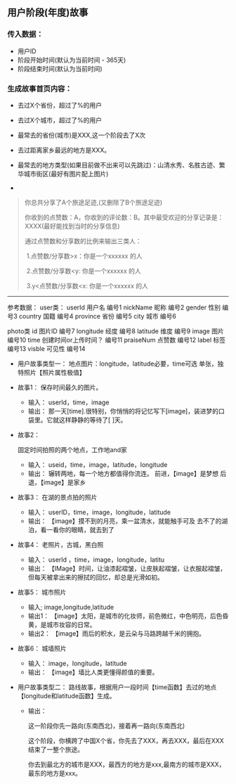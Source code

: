 ## 用户阶段(年度)故事

### 传入数据：

- 用户ID
- 阶段开始时间(默认为当前时间 - 365天)
- 阶段结束时间(默认为当前时间)

### 生成故事首页内容：

- 去过X个省份，超过了%的用户

- 去过X个城市，超过了%的用户

- 最常去的省份(城市)是XXX,这一个阶段去了X次

- 去过距离家乡最远的地方是XXX。

- 最常去的地方类型(如果目前做不出来可以先跳过)：山清水秀、名胜古迹、繁华城市街区(最好有图片配上图片)

- 





  > 你总共分享了A个旅途足迹,(又删除了B个旅途足迹)
  >
  > 你收到的点赞数：A，你收到的评论数：B。其中最受欢迎的分享记录是：XXXX(最好能找到当时的分享信息)
  >
  > 通过点赞数和分享数的比例来输出三类人：
  >
  > ​	1.点赞数/分享数>x：你是一个xxxxxx 的人
  >
  > ​	2.点赞数/分享数<y: 你是一个xxxxxx 的人
  >
  > ​	3.y<点赞数/分享数<x: 你是一个xxxxxx 的人

----------------------------------



参考数据：
user类：
userId 用户名 编号1
nickName 昵称 编号2
gender 性别 编号3
country 国籍 编号4
province 省份 编号5
city 城市 编号6

photo类
id 图片ID 编号7
longitude 经度 编号8 
latitude  维度 编号9
image 图片 编号10
time 创建时间or上传时间？ 编号11
 praiseNum 点赞数 编号12
label 标签 编号13
visble 可见性 编号14

- 用户故事类型一：
  地点图片：longitude，latitude必要，time可选
  单张，独特照片【照片属性极值】

- 故事1：
  保存时间最久的图片。
  - 输入：
    userId，time，image
  - 输出：
    那一天[time].很特别，你悄悄的将记忆写下[image]，装进梦的口袋里。它就这样静静的等待了[ ]天。

- 故事2：

  固定时间拍照的两个地点，工作地and家

  - 输入：
    useid，time，image，latitude，longitude
  - 输出：
    辗转两地，每一个地方都值得你流连。
    前进，【image】是梦想
    后退，【image】是家乡

- 故事3：
  在湖的景点拍的照片
  - 输入：
    userID，time，image，longitude，latitude
  - 输出：
    【image】摸不到的月亮，乘一盆清水，就能触手可及
    去不了的湖泊，看一看你的眼睛，就去到了

- 故事4：
  老照片，古城，黑白照
  - 输入：
    userId ，time，image，longitude，latitu
  - 输出：
    【IMage】时间，让油漆起褶皱，让皮肤起褶皱，让衣服起褶皱，但每天被拿出来的擦拭的回忆，却总是光滑如初。

- 故事5：
  城市照片
  - 输入;
    image,longitude,latitude
  - 输出1：
    【image】太阳，是城市的化妆师，前色微红，中色明亮，后色昏黄，是城市妆容的日常。
  - 输出2：
    【image】雨后的积水，是云朵与马路跨越千米的拥抱。

- 故事6：
  城墙照片
  - 输入：
    image，longitude，latitude
  - 输出：
    【image】墙比人类更懂得颜值的重要。

- 用户故事类型二：
  路线故事，根据用户一段时间【time函数】去过的地点【longitude和latitude函数】生成。

  - 输出：

    这一阶段你先一路向(东南西北)，接着再一路向(东南西北)

    这个阶段，你横跨了中国X个省，你先去了XXX，再去XXX，最后在XXX结束了一整个旅途。

    你去到最北方的城市是XXX，最西方的地方是xxx,最南方的城市是XXX，最东的地方是xxx。


